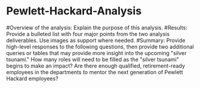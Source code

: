 # Pewlett-Hackard-Analysis

#Overview of the analysis: Explain the purpose of this analysis.
#Results: Provide a bulleted list with four major points from the two analysis deliverables. Use images as support where needed.
#Summary: Provide high-level responses to the following questions, then provide two additional queries or tables that may provide more insight into the upcoming "silver tsunami."
  How many roles will need to be filled as the "silver tsunami" begins to make an impact?
  Are there enough qualified, retirement-ready employees in the departments to mentor the next generation of Pewlett Hackard employees?
